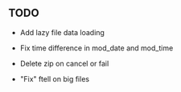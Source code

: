 ## TODO

- Add lazy file data loading

- Fix time difference in mod_date and mod_time

- Delete zip on cancel or fail

- "Fix" ftell on big files